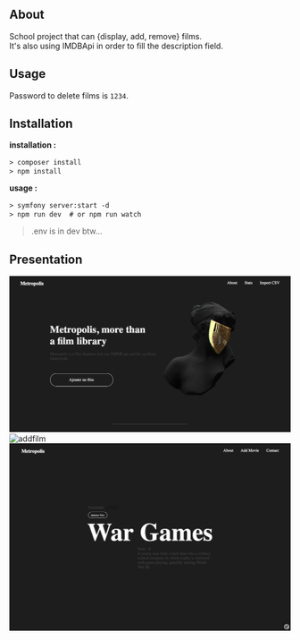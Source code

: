 ## About     

School project that can {display, add, remove} films.   
It's also using IMDBApi in order to fill the description field.  


## Usage 

Password to delete films is `1234`.  


## Installation   

__installation :__
```
> composer install
> npm install 
```

__usage :__   
```` 
> symfony server:start -d 
> npm run dev  # or npm run watch 
````

> .env is in dev btw... 

## Presentation 

![frontpage](./metropolis/public/images/readme1.png)
![addfilm](./metropolis/public/images/readme2.png)
![description](./metropolis/public/images/readme3.png)
